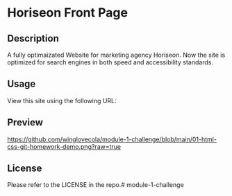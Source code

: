 # Horiseon Front Page

## Description

A fully optimaizated Website for marketing agency Horiseon. Now the site is optimized for search engines in both speed and accessibility standards.


## Usage

View this site using the following URL:


## Preview

https://github.com/winglovecola/module-1-challenge/blob/main/01-html-css-git-homework-demo.png?raw=true


## License

Please refer to the LICENSE in the repo.# 
module-1-challenge


